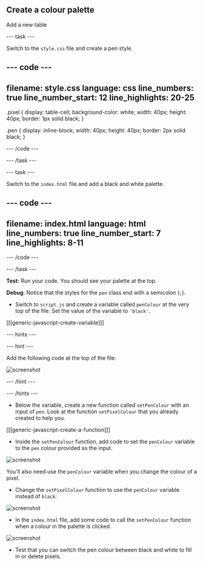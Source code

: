 ## Create a colour palette

Add a new table

--- task ---

Switch to the `style.css` file and create a pen style.

--- code ---
---
filename: style.css
language: css
line_numbers: true
line_number_start: 12
line_highlights: 20-25
---
.pixel {
  display: table-cell;
  background-color: white;
  width: 40px;
  height: 40px;
  border: 1px solid black;
}

.pen {
  display: inline-block;
  width: 40px;
  height: 40px;
  border: 2px solid black;
}

--- /code ---

--- /task ---

--- task ---

Switch to the `index.html` file and add a black and white palette.

--- code ---
---
filename: index.html
language: html
line_numbers: true
line_number_start: 7
line_highlights: 8-11
---
<body>
  <div id="palette">
    <div class="pen" style="background-color:white;"></div>
    <div class="pen" style="background-color:black;"></div>
  </div>
  <div id="art">
  <div class = "row">

--- /code ---

--- /task ---

**Test:** Run your code. You should see your palette at the top.

**Debug**: Notice that the styles for the `pen` class end with a semicolon (`;`).

+ Switch to `script.js` and create a variable called `penColour` at the very top of the file. Set the value of the variable to `'black'`.

[[[generic-javascript-create-variable]]]

--- hints ---

--- hint ---

Add the following code at the top of the file:

![screenshot](images/pixel-art-pencolour.png)

--- /hint ---

--- /hints ---

+ Below the variable, create a new function called `setPenColour` with an input of `pen`. Look at the function `setPixelColour` that you already created to help you.

[[[generic-javascript-create-a-function]]]

+ Inside the `setPenColour` function, add code to set the `penColour` variable to the `pen` colour provided as the input.

![screenshot](images/pixel-art-set-pen.png)

You'll also need use the `penColour` variable when you change the colour of a pixel.

+ Change the `setPixelColour` function to use the `penColour` variable instead of `black`:

 ![screenshot](images/pixel-art-use-pen.png)

+ In the `index.html` file, add some code to call the `setPenColour` function when a colour in the palette is clicked.

![screenshot](images/pixel-art-palette-onclick.png)

+ Test that you can switch the pen colour between black and white to fill in or delete pixels.
